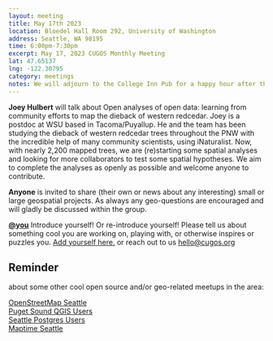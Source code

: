 ```yaml
---
layout: meeting
title: May 17th 2023
location: Bloedel Hall Room 292, University of Washington
address: Seattle, WA 98195
time: 6:00pm-7:30pm
excerpt: May 17, 2023 CUGOS Monthly Meeting
lat: 47.65137
lng: -122.30795
category: meetings
notes: We will adjourn to the College Inn Pub for a happy hour after the meeting!
---
```

**Joey Hulbert** will talk about Open analyses of open data: learning from community efforts to map the dieback of western redcedar. Joey is a postdoc at WSU based in Tacoma/Puyallup. He and the team has been studying the dieback of western redcedar trees throughout the PNW with the incredible help of many community scientists, using iNaturalist. Now, with nearly 2,200 mapped trees, we are (re)starting some spatial analyses and looking for more collaborators to test some spatial hypotheses. We aim to complete the analyses as openly as possible and welcome anyone to contribute. 

**Anyone** is invited to share (their own or news about any interesting) small or large geospatial projects. As always any geo-questions are encouraged and will gladly be discussed within the group.

**[@you](http://cugos.org/people/)** Introduce yourself! Or re-introduce yourself! Please tell us about something cool you are working on, playing with, or otherwise inspires or puzzles you. [Add yourself here.](https://github.com/cugos/cugos.github.com/blob/master/meetings/_posts/2023-05-17-cugos_monthly.md) or reach out to us hello@cugos.org

## Reminder 
about some other cool open source and/or geo-related meetups in the area:

[OpenStreetMap Seattle](https://www.meetup.com/OpenStreetMap-Seattle/)  
[Puget Sound QGIS Users](https://www.meetup.com/Puget-Sound-QGIS-Users-Group/)  
[Seattle Postgres Users](https://www.meetup.com/Seattle-Postgres/)  
[Maptime Seattle](https://www.meetup.com/MaptimeSEA/)
